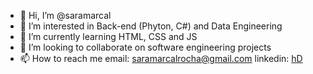 - 👋 Hi, I’m @saramarcal
- 👀 I’m interested in Back-end (Phyton, C#) and Data Engineering
- 🌱 I’m currently learning HTML, CSS and JS
- 💞️ I’m looking to collaborate on software engineering projects
- 📫 How to reach me
  email: saramarcalrocha@gmail.com
  linkedin: [hD](https://www.linkedin.com/in/sara-mar%C3%A7al-rocha-84b8a626a/)
  

<!---
saramarcal/saramarcal is a ✨ special ✨ repository because its `README.md` (this file) appears on your GitHub profile.
You can click the Preview link to take a look at your changes.
--->
